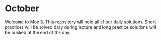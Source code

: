# October

Welcome to Mod 3. This repository will hold all of our daily solutions. Short practices will be solved daily during lecture and long practice solutions will be pushed at the end of the day. 
